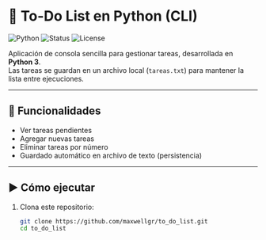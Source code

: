 # 📝 To-Do List en Python (CLI)

![Python](https://img.shields.io/badge/Python-3.x-informational)
![Status](https://img.shields.io/badge/Status-Active-success)
![License](https://img.shields.io/badge/License-MIT-blue)

Aplicación de consola sencilla para gestionar tareas, desarrollada en **Python 3**.  
Las tareas se guardan en un archivo local (`tareas.txt`) para mantener la lista entre ejecuciones.

---

## 🚀 Funcionalidades
- Ver tareas pendientes
- Agregar nuevas tareas
- Eliminar tareas por número
- Guardado automático en archivo de texto (persistencia)

---

## ▶️ Cómo ejecutar
1. Clona este repositorio:
   ```bash
   git clone https://github.com/maxwellgr/to_do_list.git
   cd to_do_list

